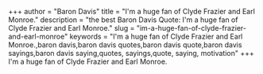 +++
author = "Baron Davis"
title = "I'm a huge fan of Clyde Frazier and Earl Monroe."
description = "the best Baron Davis Quote: I'm a huge fan of Clyde Frazier and Earl Monroe."
slug = "im-a-huge-fan-of-clyde-frazier-and-earl-monroe"
keywords = "I'm a huge fan of Clyde Frazier and Earl Monroe.,baron davis,baron davis quotes,baron davis quote,baron davis sayings,baron davis saying,quotes, sayings,quote, saying, motivation"
+++
I'm a huge fan of Clyde Frazier and Earl Monroe.
